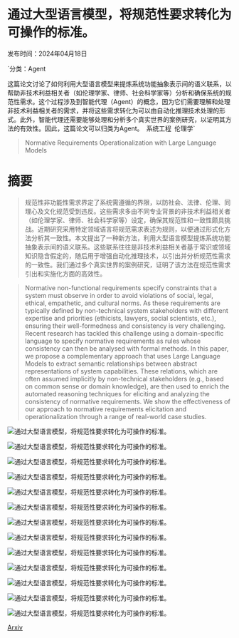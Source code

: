 # 通过大型语言模型，将规范性要求转化为可操作的标准。

发布时间：2024年04月18日

`分类：Agent

这篇论文讨论了如何利用大型语言模型来提炼系统功能抽象表示间的语义联系，以帮助非技术利益相关者（如伦理学家、律师、社会科学家等）分析和确保系统的规范性需求。这个过程涉及到智能代理（Agent）的概念，因为它们需要理解和处理非技术利益相关者的需求，并将这些需求转化为可以由自动化推理技术处理的形式。此外，智能代理还需要能够处理和分析多个真实世界的案例研究，以证明其方法的有效性。因此，这篇论文可以归类为Agent。` `系统工程` `伦理学`

> Normative Requirements Operationalization with Large Language Models

# 摘要

> 规范性非功能性需求界定了系统需遵循的界限，以防社会、法律、伦理、同理心及文化规范受到违反。这些需求多由不同专业背景的非技术利益相关者（如伦理学家、律师、社会科学家等）设定，确保其规范性和一致性颇具挑战。近期研究采用特定领域语言将规范需求表述为规则，以便通过形式化方法分析其一致性。本文提出了一种新方法，利用大型语言模型提炼系统功能抽象表示间的语义联系。这些联系往往是非技术利益相关者基于常识或领域知识隐含假定的，随后用于增强自动化推理技术，以引出并分析规范性需求的一致性。我们通过多个真实世界的案例研究，证明了该方法在规范性需求引出和实施化方面的高效性。

> Normative non-functional requirements specify constraints that a system must observe in order to avoid violations of social, legal, ethical, empathetic, and cultural norms. As these requirements are typically defined by non-technical system stakeholders with different expertise and priorities (ethicists, lawyers, social scientists, etc.), ensuring their well-formedness and consistency is very challenging. Recent research has tackled this challenge using a domain-specific language to specify normative requirements as rules whose consistency can then be analysed with formal methods. In this paper, we propose a complementary approach that uses Large Language Models to extract semantic relationships between abstract representations of system capabilities. These relations, which are often assumed implicitly by non-technical stakeholders (e.g., based on common sense or domain knowledge), are then used to enrich the automated reasoning techniques for eliciting and analyzing the consistency of normative requirements. We show the effectiveness of our approach to normative requirements elicitation and operationalization through a range of real-world case studies.

![通过大型语言模型，将规范性要求转化为可操作的标准。](../../../paper_images/2404.12335/auto1.png)

![通过大型语言模型，将规范性要求转化为可操作的标准。](../../../paper_images/2404.12335/x1.png)

![通过大型语言模型，将规范性要求转化为可操作的标准。](../../../paper_images/2404.12335/Logo-brain.png)

![通过大型语言模型，将规范性要求转化为可操作的标准。](../../../paper_images/2404.12335/auto1.png)

![通过大型语言模型，将规范性要求转化为可操作的标准。](../../../paper_images/2404.12335/x2.png)

![通过大型语言模型，将规范性要求转化为可操作的标准。](../../../paper_images/2404.12335/x1.png)

![通过大型语言模型，将规范性要求转化为可操作的标准。](../../../paper_images/2404.12335/Logo-brain.png)

![通过大型语言模型，将规范性要求转化为可操作的标准。](../../../paper_images/2404.12335/x1.png)

![通过大型语言模型，将规范性要求转化为可操作的标准。](../../../paper_images/2404.12335/x3.png)

![通过大型语言模型，将规范性要求转化为可操作的标准。](../../../paper_images/2404.12335/x4.png)

![通过大型语言模型，将规范性要求转化为可操作的标准。](../../../paper_images/2404.12335/x5.png)

![通过大型语言模型，将规范性要求转化为可操作的标准。](../../../paper_images/2404.12335/additionalquery.png)

![通过大型语言模型，将规范性要求转化为可操作的标准。](../../../paper_images/2404.12335/x6.png)

[Arxiv](https://arxiv.org/abs/2404.12335)